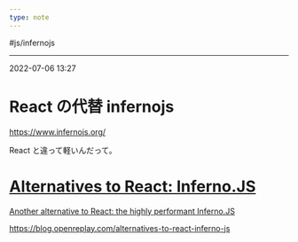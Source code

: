 ```yaml
---
type: note
---
```


#js/infernojs

---
2022-07-06  13:27

# React の代替 infernojs

https://www.infernojs.org/

React と違って軽いんだって。


<div class="rich-link-card-container"><a class="rich-link-card" href="https://blog.openreplay.com/alternatives-to-react-inferno-js" target="_blank">
	<div class="rich-link-image-container">
		<div class="rich-link-image" style="background-image: url('https://blog.openreplay.com/static/6531eec0edb679cc9a829556cb7fec88/6050d/hero.png')">
	</div>
	</div>
	<div class="rich-link-card-text">
		<h1 class="rich-link-card-title">Alternatives to React: Inferno.JS</h1>
		<p class="rich-link-card-description">
		Another alternative to React: the highly performant Inferno.JS
		</p>
		<p class="rich-link-href">
		https://blog.openreplay.com/alternatives-to-react-inferno-js
		</p>
	</div>
</a></div>

